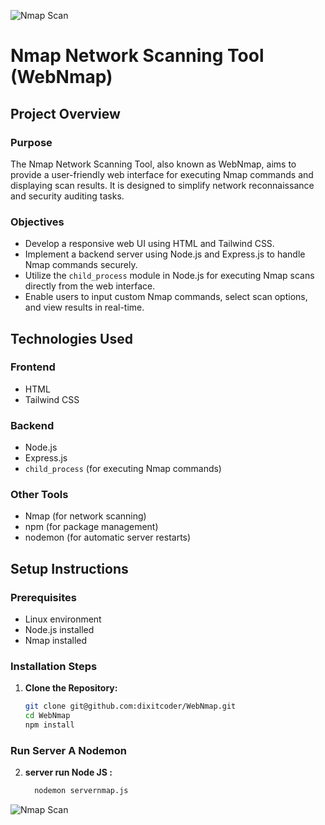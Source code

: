 ![Nmap Scan](https://scottbrownconsulting.com/wp-content/uploads/2018/11/nmap.png)

# Nmap Network Scanning Tool (WebNmap)

## Project Overview

### Purpose
The Nmap Network Scanning Tool, also known as WebNmap, aims to provide a user-friendly web interface for executing Nmap commands and displaying scan results. It is designed to simplify network reconnaissance and security auditing tasks.

### Objectives
- Develop a responsive web UI using HTML and Tailwind CSS.
- Implement a backend server using Node.js and Express.js to handle Nmap commands securely.
- Utilize the `child_process` module in Node.js for executing Nmap scans directly from the web interface.
- Enable users to input custom Nmap commands, select scan options, and view results in real-time.

## Technologies Used

### Frontend
- HTML
- Tailwind CSS

### Backend
- Node.js
- Express.js
- `child_process` (for executing Nmap commands)

### Other Tools
- Nmap (for network scanning)
- npm (for package management)
- nodemon (for automatic server restarts)

## Setup Instructions

### Prerequisites
- Linux environment
- Node.js installed
- Nmap installed

### Installation Steps

1. **Clone the Repository:**

   ```bash
   git clone git@github.com:dixitcoder/WebNmap.git
   cd WebNmap
   npm install

### Run Server A Nodemon

2. **server run Node JS :**

   ```bash
     nodemon servernmap.js
![Nmap Scan](https://firebasestorage.googleapis.com/v0/b/dixitcoder-tools-ai.appspot.com/o/Screenshot%20from%202024-07-05%2019-42-16.png?alt=media&token=ad1ea261-dbeb-46ad-ba9c-2a03255e126a)
   
